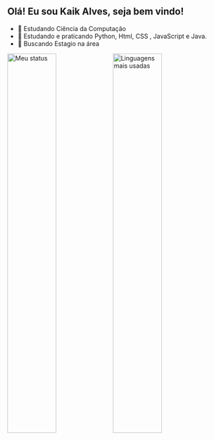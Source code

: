 ## Olá! Eu sou Kaik Alves, seja bem vindo!
- 🌱 Estudando Ciência da Computação
- 👯 Estudando e praticando Python, Html, CSS , JavaScript e Java.
- 🤔 Buscando Estagio na área

<img alt="Meu status" align="left" width="47%" src="https://github-readme-stats.vercel.app/api?username=KaikAlves07&show_icons=true&bg_color=00000000"/>

<img alt="Linguagens mais usadas" align="left" width="47%" src="https://github-readme-stats.vercel.app/api/top-langs/?username=KaikAlves07&layout=compact&bg_color=00000000"/>